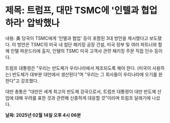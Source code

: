 # **제목: 트럼프, 대만 TSMC에 '인텔과 협업하라' 압박했나**

  내용: 美 당국이 TSMC에게 '인텔과 협업' 등이 포함된 3대 방안을 제시했다고 보도됐다. 이 방안은 TSMC의 미국 내 첨단 패키징 공장 건설, 미국 정부 및 여러 파트너와 함께 인텔 파운드리에 출자, 인텔의 TSMC 미국 고객사 관련 패키징 주문 직접 인수 등이다.

트럼프 대통령은 "우리는 반도체가 우리나라에서 제조되도록 해야 한다. (미국이 사용하는) 반도체가 대부분 대만에서 생산된다"며 "우리는 그 회사들이 우리나라에 오기를 원한다"고 강조했다.

대만 총통은 "대만은 세계 최고의 반도체 강국으로서, 트럼프 대통령이 대만 반도체 산업에 대해 우려를 표한 것과 관련해 신중하게 대응할 것"이라며 트럼프 달래기에 나섰다.

  **날짜: 2025년 02월 14일 오후 4시 06분**